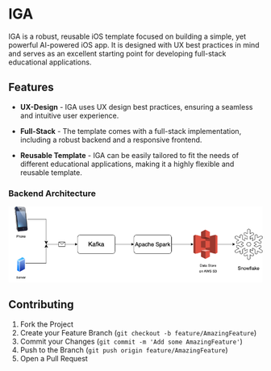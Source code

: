 # IGA

IGA is a robust, reusable iOS template focused on building a simple, yet powerful AI-powered iOS app. It is designed with UX best practices in mind and serves as an excellent starting point for developing full-stack educational applications. 

## Features

* **UX-Design** - IGA uses UX design best practices, ensuring a seamless and intuitive user experience.

* **Full-Stack** - The template comes with a full-stack implementation, including a robust backend and a responsive frontend. 

* **Reusable Template** - IGA can be easily tailored to fit the needs of different educational applications, making it a highly flexible and reusable template.

### Backend Architecture

![Backend Architecture](architecture/backend.png)


## Contributing

1. Fork the Project
2. Create your Feature Branch (`git checkout -b feature/AmazingFeature`)
3. Commit your Changes (`git commit -m 'Add some AmazingFeature'`)
4. Push to the Branch (`git push origin feature/AmazingFeature`)
5. Open a Pull Request
